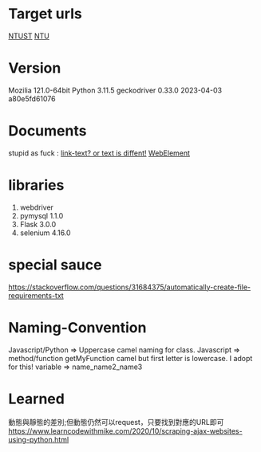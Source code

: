 # Target urls
[NTUST](https://career.ntust.edu.tw/#/news)
[NTU](https://career.ntu.edu.tw/board/index)

# Version
Mozilia 121.0-64bit
Python 3.11.5
geckodriver 0.33.0 2023-04-03 a80e5fd61076
# Documents
stupid as fuck : [link-text? or text is diffent!](https://selenium-python.readthedocs.io/locating-elements.html#locating-hyperlinks-by-link-text)
[WebElement](https://www.selenium.dev/selenium/docs/api/py/webdriver_remote/selenium.webdriver.remote.webelement.html)

# libraries
1. webdriver
2. pymysql 1.1.0
3. Flask 3.0.0
4. selenium 4.16.0

# special sauce
https://stackoverflow.com/questions/31684375/automatically-create-file-requirements-txt

# Naming-Convention
Javascript/Python => Uppercase camel naming for class.
Javascript => method/function getMyFunction camel but first letter is lowercase. I adopt for this!
variable => name_name2_name3

# Learned
動態與靜態的差別;但動態仍然可以request，只要找到對應的URL即可 https://www.learncodewithmike.com/2020/10/scraping-ajax-websites-using-python.html 
